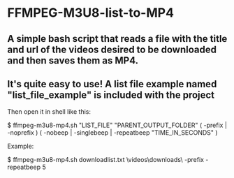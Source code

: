 # FFMPEG-M3U8-list-to-MP4
A simple bash script that reads a file with the title and url of the videos desired to be downloaded and then saves them as MP4.
---

It's quite easy to use!
A list file example named "list_file_example" is included with the project
---
Then open it in shell like this:

$ ffmpeg-m3u8-mp4.sh "LIST_FILE" "PARENT_OUTPUT_FOLDER" ( -prefix | -noprefix ) ( -nobeep | -singlebeep | -repeatbeep "TIME_IN_SECONDS" )

Example:

$ ffmpeg-m3u8-mp4.sh downloadlist.txt \videos\downloads\ -prefix -repeatbeep 5